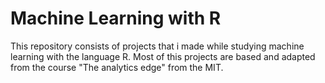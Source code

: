 # Machine Learning with R

This repository consists of projects that i made while studying machine learning with the language R. Most of this projects are based and adapted from the course "The analytics edge" from the MIT.
